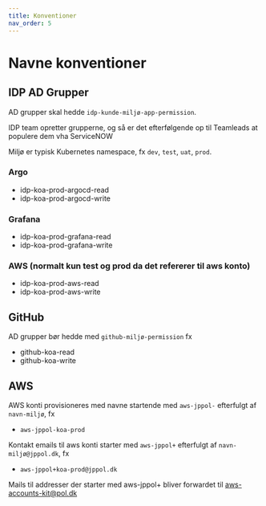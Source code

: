 ```yaml
---
title: Konventioner
nav_order: 5
---
```


# Navne konventioner

## IDP AD Grupper

AD grupper skal hedde `idp-kunde-miljø-app-permission`.

IDP team opretter grupperne, og så er det efterfølgende op til Teamleads at populere dem vha ServiceNOW

Miljø er typisk Kubernetes namespace, fx `dev`, `test`, `uat`, `prod`. 


### Argo
- idp-koa-prod-argocd-read
- idp-koa-prod-argocd-write

### Grafana
- idp-koa-prod-grafana-read
- idp-koa-prod-grafana-write

### AWS (normalt kun test og prod da det refererer til aws konto)
- idp-koa-prod-aws-read
- idp-koa-prod-aws-write

## GitHub

AD grupper bør hedde med `github-miljø-permission` fx
- github-koa-read
- github-koa-write

## AWS 

AWS konti provisioneres med navne startende med `aws-jppol-` efterfulgt af `navn-miljø`, fx  
- `aws-jppol-koa-prod`   

Kontakt emails til aws konti starter med `aws-jppol+` efterfulgt af `navn-miljø@jppol.dk`, fx 
- `aws-jppol+koa-prod@jppol.dk`   

Mails til addresser der starter med aws-jppol+ bliver forwardet til aws-accounts-kit@pol.dk
